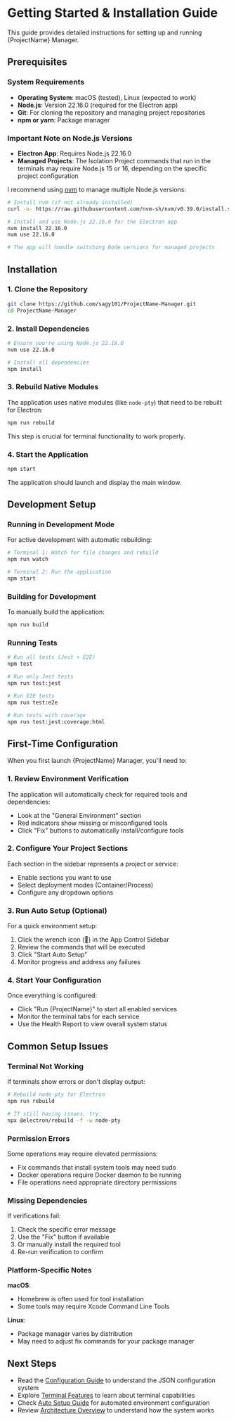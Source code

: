 # Getting Started & Installation Guide

This guide provides detailed instructions for setting up and running {ProjectName} Manager.

## Prerequisites

### System Requirements

- **Operating System**: macOS (tested), Linux (expected to work)
- **Node.js**: Version 22.16.0 (required for the Electron app)
- **Git**: For cloning the repository and managing project repositories
- **npm or yarn**: Package manager

### Important Note on Node.js Versions

- **Electron App**: Requires Node.js 22.16.0
- **Managed Projects**: The Isolation Project commands that run in the terminals may require Node.js 15 or 16, depending on the specific project configuration

I recommend using [nvm](https://github.com/nvm-sh/nvm) to manage multiple Node.js versions:

```bash
# Install nvm (if not already installed)
curl -o- https://raw.githubusercontent.com/nvm-sh/nvm/v0.39.0/install.sh | bash

# Install and use Node.js 22.16.0 for the Electron app
nvm install 22.16.0
nvm use 22.16.0

# The app will handle switching Node versions for managed projects
```

## Installation

### 1. Clone the Repository

```bash
git clone https://github.com/sagy101/ProjectName-Manager.git
cd ProjectName-Manager
```

### 2. Install Dependencies

```bash
# Ensure you're using Node.js 22.16.0
nvm use 22.16.0

# Install all dependencies
npm install
```

### 3. Rebuild Native Modules

The application uses native modules (like `node-pty`) that need to be rebuilt for Electron:

```bash
npm run rebuild
```

This step is crucial for terminal functionality to work properly.

### 4. Start the Application

```bash
npm start
```

The application should launch and display the main window.

## Development Setup

### Running in Development Mode

For active development with automatic rebuilding:

```bash
# Terminal 1: Watch for file changes and rebuild
npm run watch

# Terminal 2: Run the application
npm start
```

### Building for Development

To manually build the application:

```bash
npm run build
```

### Running Tests

```bash
# Run all tests (Jest + E2E)
npm test

# Run only Jest tests
npm run test:jest

# Run E2E tests
npm run test:e2e

# Run tests with coverage
npm run test:jest:coverage:html
```

## First-Time Configuration

When you first launch {ProjectName} Manager, you'll need to:

### 1. Review Environment Verification

The application will automatically check for required tools and dependencies:
- Look at the "General Environment" section
- Red indicators show missing or misconfigured tools
- Click "Fix" buttons to automatically install/configure tools

### 2. Configure Your Project Sections

Each section in the sidebar represents a project or service:
- Enable sections you want to use
- Select deployment modes (Container/Process)
- Configure any dropdown options

### 3. Run Auto Setup (Optional)

For a quick environment setup:
1. Click the wrench icon (🔧) in the App Control Sidebar
2. Review the commands that will be executed
3. Click "Start Auto Setup"
4. Monitor progress and address any failures

### 4. Start Your Configuration

Once everything is configured:
- Click "Run {ProjectName}" to start all enabled services
- Monitor the terminal tabs for each service
- Use the Health Report to view overall system status

## Common Setup Issues

### Terminal Not Working

If terminals show errors or don't display output:

```bash
# Rebuild node-pty for Electron
npm run rebuild

# If still having issues, try:
npx @electron/rebuild -f -w node-pty
```

### Permission Errors

Some operations may require elevated permissions:
- Fix commands that install system tools may need sudo
- Docker operations require Docker daemon to be running
- File operations need appropriate directory permissions

### Missing Dependencies

If verifications fail:
1. Check the specific error message
2. Use the "Fix" button if available
3. Or manually install the required tool
4. Re-run verification to confirm

### Platform-Specific Notes

**macOS**:
- Homebrew is often used for tool installation
- Some tools may require Xcode Command Line Tools

**Linux**:
- Package manager varies by distribution
- May need to adjust fix commands for your package manager

## Next Steps

- Read the [Configuration Guide](configuration-guide.md) to understand the JSON configuration system
- Explore [Terminal Features](terminal-features.md) to learn about terminal capabilities
- Check [Auto Setup Guide](auto-setup-guide.md) for automated environment configuration
- Review [Architecture Overview](architecture-overview.md) to understand how the system works
